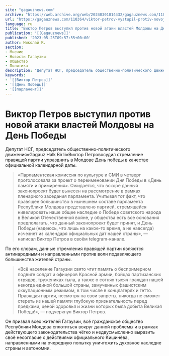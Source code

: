 ```yaml
---
site: "gagauznews.com"
archive: "https://web.archive.org/web/20240301014432/gagauznews.com/110364/viktor-petrov-vystupil-protiv-novoj-ataki-vlastej-moldovy-na-den-pobedy.html"
url: "https://gagauznews.com/110364/viktor-petrov-vystupil-protiv-novoj-ataki-vlastej-moldovy-na-den-pobedy.html"
language: ru
title: "Виктор Петров выступил против новой атаки властей Молдовы на День Победы"
publication: '[[Gagauznews]]'
published: '2023-05-25T09:57:55+00:00'
author: Николай К.
section:
- Мнение
- Новости Гагаузии
- Общество
- Политика
description: "Депутат НСГ, председатель общественно-политического движения «Gagauz Halk Birlii» Виктор Петров осудил стремление правящей партии упразднить в Молдове День победы в качестве официальной календарной даты. «Парламентская комиссия по культуре и СМИ в четверг проголосовала за проект о переименовании Дня Победы в «День памяти и примирения». Ожидается, что вскоре данный законопроект будет вынесен на рассмотрение в рамках пленарного заседания парламента. Учитывая тот факт, что правящее большинство в нынешнем составе парламента Республики Молдова представлено партией, стремящейся нивелировать наше общее наследие о Победе советского народа в Великой Отечественной войне, у общества есть все основания предполагать, что данный законопроект будет принят, и День Победы (надеюсь, […]"
keywords:
- '[[Виктор Петров]]'
- '[[День Победы]]'
- '[[парламент]]'
---
```


# Виктор Петров выступил против новой атаки властей Молдовы на День Победы

Депутат НСГ, председатель общественно-политического движения«Gagauz Halk Birlii»Виктор Петровосудил стремление правящей партии упразднить в Молдове День победы в качестве официальной календарной даты.

> «Парламентская комиссия по культуре и СМИ в четверг проголосовала за проект о переименовании Дня Победы в «День памяти и примирения». Ожидается, что вскоре данный законопроект будет вынесен на рассмотрение в рамках пленарного заседания парламента. Учитывая тот факт, что правящее большинство в нынешнем составе парламента Республики Молдова представлено партией, стремящейся нивелировать наше общее наследие о Победе советского народа в Великой Отечественной войне, у общества есть все основания предполагать, что данный законопроект будет принят, и День Победы (надеюсь, что лишь на какое-то время, а не навсегда) исчезнет из календаря официальных дат нашей страны», — написал Виктор Петров в своём telegram-канале.

По его словам, данные стремления правящей партии являются антинародными и направленными против воли подавляющего большинства жителей страны.

> «Всё население Гагаузии свято чтит память о беспримерном подвиге солдат и офицеров Красной армии, бойцах партизанских отрядов, тружениках тыла, а также о сотнях тысяч граждан нашей некогда единой большой страны, замученных фашистским оккупационным режимом, в том числе в концлагерях и гетто. Правящая партия, несмотря на свои запреты, никогда не сможет стереть из нашей памяти глубокую признательность перед предками, ценой здоровья и жизни которых была добыта Великая Победа!», — подчеркнул Виктор Петров.

Он призвал всех жителей Гагаузии, всё гражданское общество Республики Молдова сплотиться вокруг данной проблемы и в рамках действующего законодательства чётко и недвусмысленно выразить своё несогласие с действиями официального Кишинёва, направленными на очередную попытку уничтожить духовное наследие страны и автономии.
